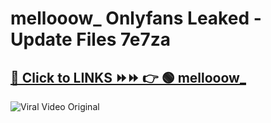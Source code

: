 
 # mellooow_ Onlyfans Leaked - Update Files 7e7za

## <h2><a href="https://clipsfans.com/mellooow_&ref=git">🔗 Click to LINKS ⏩⏩ 👉 🟢 mellooow_ </a></h2>

<a href="https://clipsfans.com/mellooow_&ref=git" rel="nofollow" data-target="animated-image.originalLink"><img src="https://i.ibb.co.com/xMMVF88/686577567.gif" alt="Viral Video Original" style="max-width: 100%; display: inline-block;" data-target="animated-image.originalImage"></a>

